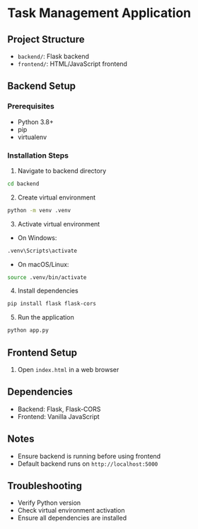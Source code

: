 # Task Management Application

## Project Structure
- `backend/`: Flask backend
- `frontend/`: HTML/JavaScript frontend

## Backend Setup

### Prerequisites
- Python 3.8+
- pip
- virtualenv

### Installation Steps
1. Navigate to backend directory
```bash
cd backend
```

2. Create virtual environment
```bash
python -m venv .venv
```

3. Activate virtual environment
- On Windows:
```bash
.venv\Scripts\activate
```
- On macOS/Linux:
```bash
source .venv/bin/activate
```

4. Install dependencies
```bash
pip install flask flask-cors
```

5. Run the application
```bash
python app.py
```

## Frontend Setup
1. Open `index.html` in a web browser

## Dependencies
- Backend: Flask, Flask-CORS
- Frontend: Vanilla JavaScript

## Notes
- Ensure backend is running before using frontend
- Default backend runs on `http://localhost:5000`

## Troubleshooting
- Verify Python version
- Check virtual environment activation
- Ensure all dependencies are installed
